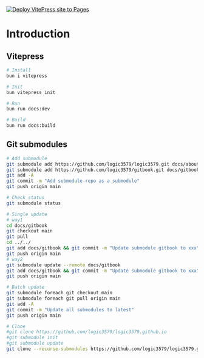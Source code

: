 [![Deploy VitePress site to Pages](https://github.com/logic3579/logic3579.github.io/actions/workflows/deploy.yml/badge.svg)](https://github.com/logic3579/logic3579.github.io/actions/workflows/deploy.yml)

# Introduction

## Vitepress

```bash
# Install
bun i vitepress

# Init
bun vitepress init

# Run
bun run docs:dev

# Build
bun run docs:build
```

## Git submodules

```bash
# Add submodule
git submodule add https://github.com/logic3579/logic3579.git docs/about
git submodule add https://github.com/logic3579/gitbook.git docs/gitbook
git add -A
git commit -m "Add submodule-repo as a submodule"
git push origin main

# Check status
git submodule status

# Single update
# way1
cd docs/gitbook
git checkout main
git pull
cd ../../
git add docs/gitbook && git commit -m "Update submodule gitbook to xxx"
git push origin main
# way2
git submodule update --remote docs/gitbook
git add docs/gitbook && git commit -m "Update submodule gitbook to xxx"
git push origin main

# Batch update
git submodule foreach git checkout main
git submodule foreach git pull origin main
git add -A
git commit -m "Update all submodules to latest"
git push origin main

# Clone
#git clone https://github.com/logic3579/logic3579.github.io
#git submodule init
#git submodule update
git clone --recurse-submodules https://github.com/logic3579/logic3579.github.io
```
